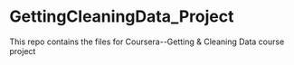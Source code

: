 # GettingCleaningData_Project
This repo contains the files for Coursera--Getting &amp; Cleaning Data course project
